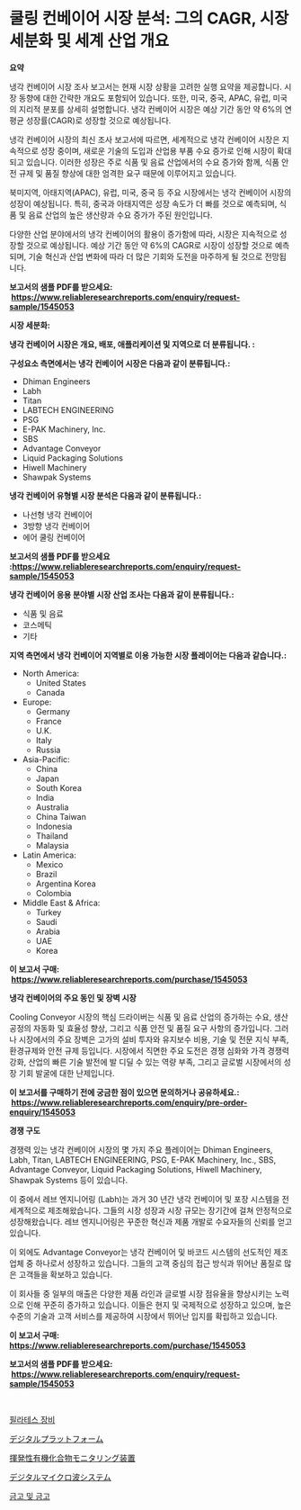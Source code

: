 <p><h1>쿨링 컨베이어 시장 분석: 그의 CAGR, 시장 세분화 및 세계 산업 개요</h1></p><p><strong>요약</strong></p>
<p><p>냉각 컨베이어 시장 조사 보고서는 현재 시장 상황을 고려한 실행 요약을 제공합니다. 시장 동향에 대한 간략한 개요도 포함되어 있습니다. 또한, 미국, 중국, APAC, 유럽, 미국의 지리적 분포를 상세히 설명합니다. 냉각 컨베이어 시장은 예상 기간 동안 약 6%의 연평균 성장률(CAGR)로 성장할 것으로 예상됩니다.</p><p>냉각 컨베이어 시장의 최신 조사 보고서에 따르면, 세계적으로 냉각 컨베이어 시장은 지속적으로 성장 중이며, 새로운 기술의 도입과 산업용 부품 수요 증가로 인해 시장이 확대되고 있습니다. 이러한 성장은 주로 식품 및 음료 산업에서의 수요 증가와 함께, 식품 안전 규제 및 품질 향상에 대한 엄격한 요구 때문에 이루어지고 있습니다.</p><p>북미지역, 아태지역(APAC), 유럽, 미국, 중국 등 주요 시장에서는 냉각 컨베이어 시장의 성장이 예상됩니다. 특히, 중국과 아태지역은 성장 속도가 더 빠를 것으로 예측되며, 식품 및 음료 산업의 높은 생산량과 수요 증가가 주된 원인입니다.</p><p>다양한 산업 분야에서의 냉각 컨베이어의 활용이 증가함에 따라, 시장은 지속적으로 성장할 것으로 예상됩니다. 예상 기간 동안 약 6%의 CAGR로 시장이 성장할 것으로 예측되며, 기술 혁신과 산업 변화에 따라 더 많은 기회와 도전을 마주하게 될 것으로 전망됩니다.</p></p>
<p><strong>보고서의 샘플 PDF를 받으세요: &nbsp;<a href="https://www.reliableresearchreports.com/enquiry/request-sample/1545053">https://www.reliableresearchreports.com/enquiry/request-sample/1545053</a></strong></p>
<p><strong>시장 세분화:</strong></p>
<p><strong> 냉각 컨베이어 시장은 개요, 배포, 애플리케이션 및 지역으로 더 분류됩니다. :</strong></p>
<p><strong>구성요소 측면에서는 냉각 컨베이어 시장은 다음과 같이 분류됩니다.:</strong></p>
<p><ul><li>Dhiman Engineers</li><li>Labh</li><li>Titan</li><li>LABTECH ENGINEERING</li><li>PSG</li><li>E-PAK Machinery, Inc.</li><li>SBS</li><li>Advantage Conveyor</li><li>Liquid Packaging Solutions</li><li>Hiwell Machinery</li><li>Shawpak Systems</li></ul></p>
<p><strong> 냉각 컨베이어 유형별 시장 분석은 다음과 같이 분류됩니다.:</strong></p>
<p><ul><li>나선형 냉각 컨베이어</li><li>3방향 냉각 컨베이어</li><li>에어 쿨링 컨베이어</li></ul></p>
<p><strong>보고서의 샘플 PDF를 받으세요 :<a href="https://www.reliableresearchreports.com/enquiry/request-sample/1545053">https://www.reliableresearchreports.com/enquiry/request-sample/1545053</a></strong></p>
<p><strong> 냉각 컨베이어 응용 분야별 시장 산업 조사는 다음과 같이 분류됩니다.:</strong></p>
<p><ul><li>식품 및 음료</li><li>코스메틱</li><li>기타</li></ul></p>
<p><strong>지역 측면에서 냉각 컨베이어 지역별로 이용 가능한 시장 플레이어는 다음과 같습니다.:</strong></p>
<p><ul>
    <li>
        North America:
        <ul>
            <li>United States</li>
            <li>Canada</li>
        </ul>
    </li>
    <li>
        Europe:
        <ul>
            <li>Germany</li>
            <li>France</li>
            <li>U.K.</li>
            <li>Italy</li>
            <li>Russia</li>
        </ul>
    </li>
    <li>
        Asia-Pacific:
        <ul>
            <li>China</li>
            <li>Japan</li>
            <li>South Korea</li>
            <li>India</li>
            <li>Australia</li>
            <li>China Taiwan</li>
            <li>Indonesia</li>
            <li>Thailand</li>
            <li>Malaysia</li>
        </ul>
    </li>
    <li>
        Latin America:
        <ul>
            <li>Mexico</li>
            <li>Brazil</li>
            <li>Argentina Korea</li>
            <li>Colombia</li>
        </ul>
    </li>
    <li>
        Middle East & Africa:
        <ul>
            <li>Turkey</li>
            <li>Saudi</li>
            <li>Arabia</li>
            <li>UAE</li>
            <li>Korea</li>
        </ul>
    </li>
    </ul></p>
<p><strong>이 보고서 구매: &nbsp;<a href="https://www.reliableresearchreports.com/purchase/1545053">https://www.reliableresearchreports.com/purchase/1545053</a></strong></p>
<p><strong>냉각 컨베이어의 주요 동인 및 장벽 시장</strong></p>
<p><p>Cooling Conveyor 시장의 핵심 드라이버는 식품 및 음료 산업의 증가하는 수요, 생산 공정의 자동화 및 효율성 향상, 그리고 식품 안전 및 품질 요구 사항의 증가입니다. 그러나 시장에서의 주요 장벽은 고가의 설비 투자와 유지보수 비용, 기술 및 전문 지식 부족, 환경규제와 안전 규제 등입니다. 시장에서 직면한 주요 도전은 경쟁 심화와 가격 경쟁력 강화, 산업의 빠른 기술 발전에 발 디딜 수 있는 역량 부족, 그리고 글로벌 시장에서의 성장 기회 발굴에 대한 난제입니다.</p></p>
<p><strong>이 보고서를 구매하기 전에 궁금한 점이 있으면 문의하거나 공유하세요.: &nbsp;<a href="https://www.reliableresearchreports.com/enquiry/pre-order-enquiry/1545053">https://www.reliableresearchreports.com/enquiry/pre-order-enquiry/1545053</a></strong></p>
<p><strong>경쟁 구도</strong></p>
<p><p>경쟁력 있는 냉각 컨베이어 시장의 몇 가지 주요 플레이어는 Dhiman Engineers, Labh, Titan, LABTECH ENGINEERING, PSG, E-PAK Machinery, Inc., SBS, Advantage Conveyor, Liquid Packaging Solutions, Hiwell Machinery, Shawpak Systems 등이 있습니다. </p><p>이 중에서 레브 엔지니어링 (Labh)는 과거 30 년간 냉각 컨베이어 및 포장 시스템을 전 세계적으로 제조해왔습니다. 그들의 시장 성장과 시장 규모는 장기간에 걸쳐 안정적으로 성장해왔습니다. 레브 엔지니어링은 꾸준한 혁신과 제품 개발로 수요자들의 신뢰를 얻고 있습니다.</p><p>이 외에도 Advantage Conveyor는 냉각 컨베이어 및 바코드 시스템의 선도적인 제조업체 중 하나로서 성장하고 있습니다. 그들의 고객 중심의 접근 방식과 뛰어난 품질로 많은 고객들을 확보하고 있습니다.</p><p>이 회사들 중 일부의 매출은 다양한 제품 라인과 글로벌 시장 점유율을 향상시키는 노력으로 인해 꾸준히 증가하고 있습니다. 이들은 현지 및 국제적으로 성장하고 있으며, 높은 수준의 기술과 고객 서비스를 제공하여 시장에서 뛰어난 입지를 확립하고 있습니다.</p></p>
<p><strong>이 보고서 구매: &nbsp; <a href="https://www.reliableresearchreports.com/purchase/1545053">https://www.reliableresearchreports.com/purchase/1545053</a></strong></p>
<p><strong>보고서의 샘플 PDF를 받으세요: &nbsp;<a href="https://www.reliableresearchreports.com/enquiry/request-sample/1545053">https://www.reliableresearchreports.com/enquiry/request-sample/1545053</a></strong><strong></strong></p>
<p>&nbsp;</p>
<p><p><a href="https://medium.com/@davionolson1/%ED%95%84%EB%9D%BC%ED%85%8C%EC%8A%A4-%EC%9E%A5%EB%B9%84-%EC%8B%9C%EC%9E%A5%EC%9D%80-%EC%8B%9C%EC%9E%A5-%EC%A0%90%EC%9C%A0%EC%9C%A8-%EC%8B%9C%EC%9E%A5-%EB%8F%99%ED%96%A5-%EB%B0%8F-%EC%8B%9C%EC%9E%A5-%EC%84%B1%EC%9E%A5%EC%97%90-%EB%8C%80%ED%95%9C-%EC%A0%95%EB%B3%B4%EB%A5%BC-%EC%A0%9C%EA%B3%B5%ED%95%A9%EB%8B%88%EB%8B%A4-e5fcc3d5bbca">필라테스 장비</a></p><p><a href="https://github.com/KaydenJohns1964/Market-Research-Report-List-1/blob/main/470359314841.md">デジタルプラットフォーム</a></p><p><a href="https://medium.com/@rockcod61/voc%E3%83%A2%E3%83%8B%E3%82%BF%E3%83%AA%E3%83%B3%E3%82%B0%E8%A3%85%E7%BD%AE%E3%81%AE%E5%B8%82%E5%A0%B4-%E7%A8%AE%E9%A1%9E-%E3%82%A2%E3%83%97%E3%83%AA%E3%82%B1%E3%83%BC%E3%82%B7%E3%83%A7%E3%83%B3-%E5%9C%B0%E7%90%86%E3%81%AB%E3%82%88%E3%82%8B%E5%8C%85%E6%8B%AC%E7%9A%84%E8%A9%95%E4%BE%A1-b0c71e5129a1">揮発性有機化合物モニタリング装置</a></p><p><a href="https://github.com/marbadji/Market-Research-Report-List-1/blob/main/947259514840.md">デジタルマイクロ波システム</a></p><p><a href="https://medium.com/@angelardelean202220221/%EA%B8%88%EA%B3%A0-%EB%B0%8F-%EA%B8%88%EA%B3%A0-%EC%8B%9C%EC%9E%A5-%EC%8B%9C%EC%9E%A5-%EC%A0%90%EC%9C%A0%EC%9C%A8-%EC%8B%9C%EC%9E%A5-%EB%8F%99%ED%96%A5-%EB%B0%8F-%EB%AF%B8%EB%9E%98-%EC%84%B1%EC%9E%A5-%ED%83%90%EA%B5%AC-91e5c0cc8c95">금고 및 금고</a></p></p>